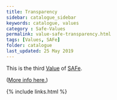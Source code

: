 ```yaml
---
title: Transparency
sidebar: catalogue_sidebar
keywords: catalogue, values
category : Safe-Values
permalink: value-safe-transparency.html
tags: [Values, SAFe]
folder: catalogue
last_updated: 25 May 2019
---
```


This is the third [Value](values) of [SAFe](safe-archetype).

([More info here.](http://scaledagileframework.com/safe-core-values/))

{% include links.html %}
